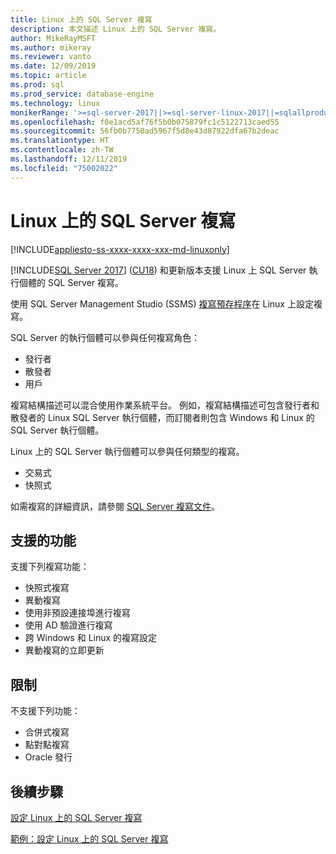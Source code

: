 ```yaml
---
title: Linux 上的 SQL Server 複寫
description: 本文描述 Linux 上的 SQL Server 複寫。
author: MikeRayMSFT
ms.author: mikeray
ms.reviewer: vanto
ms.date: 12/09/2019
ms.topic: article
ms.prod: sql
ms.prod_service: database-engine
ms.technology: linux
monikerRange: '>=sql-server-2017||>=sql-server-linux-2017||=sqlallproducts-allversions'
ms.openlocfilehash: f0e1acd5af76f5b0b075879fc1c5122713caed55
ms.sourcegitcommit: 56fb0b7750ad5967f5d8e43d87922dfa67b2deac
ms.translationtype: HT
ms.contentlocale: zh-TW
ms.lasthandoff: 12/11/2019
ms.locfileid: "75002022"
---
```

# <a name="sql-server-replication-on-linux"></a>Linux 上的 SQL Server 複寫

[!INCLUDE[appliesto-ss-xxxx-xxxx-xxx-md-linuxonly](../includes/appliesto-ss-xxxx-xxxx-xxx-md-linuxonly.md)]

[!INCLUDE[SQL Server 2017](../includes/sssqlv14-md.md)] ([CU18](https://support.microsoft.com/help/4527377)) 和更新版本支援 Linux 上 SQL Server 執行個體的 SQL Server 複寫。

使用 SQL Server Management Studio (SSMS) [複寫預存程序](../relational-databases/system-stored-procedures/replication-stored-procedures-transact-sql.md)在 Linux 上設定複寫。

SQL Server 的執行個體可以參與任何複寫角色：

* 發行者
* 散發者
* 用戶

複寫結構描述可以混合使用作業系統平台。 例如，複寫結構描述可包含發行者和散發者的 Linux SQL Server 執行個體，而訂閱者則包含 Windows 和 Linux 的 SQL Server 執行個體。

Linux 上的 SQL Server 執行個體可以參與任何類型的複寫。

* 交易式
* 快照式

如需複寫的詳細資訊，請參閱 [SQL Server 複寫文件](../relational-databases/replication/sql-server-replication.md)。

## <a name="supported-features"></a>支援的功能

支援下列複寫功能：

* 快照式複寫
* 異動複寫
* 使用非預設連接埠進行複寫 <!--Add link to explanation-->
* 使用 AD 驗證進行複寫
* 跨 Windows 和 Linux 的複寫設定
* 異動複寫的立即更新

## <a name="limitations"></a>限制

不支援下列功能：

* 合併式複寫
* 點對點複寫
* Oracle 發行

## <a name="next-steps"></a>後續步驟

[設定 Linux 上的 SQL Server 複寫](sql-server-linux-replication-tutorial-tsql.md)

[範例：設定 Linux 上的 SQL Server 複寫](sql-server-linux-replication-configure.md)

